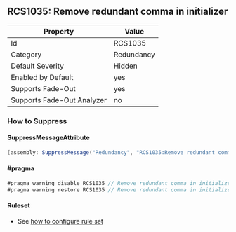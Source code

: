 ## RCS1035: Remove redundant comma in initializer

Property | Value
--- | --- 
Id | RCS1035
Category | Redundancy
Default Severity | Hidden
Enabled by Default | yes
Supports Fade-Out | yes
Supports Fade-Out Analyzer | no

### How to Suppress

#### SuppressMessageAttribute

```csharp
[assembly: SuppressMessage("Redundancy", "RCS1035:Remove redundant comma in initializer.", Justification = "<Pending>")]
```

#### \#pragma

```csharp
#pragma warning disable RCS1035 // Remove redundant comma in initializer.
#pragma warning restore RCS1035 // Remove redundant comma in initializer.
```

#### Ruleset

* See [how to configure rule set](../HowToConfigureAnalyzers.md)
